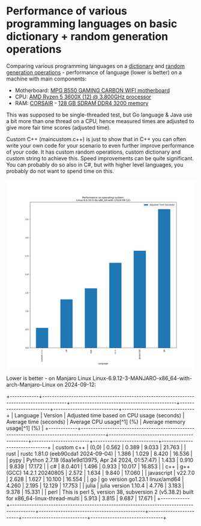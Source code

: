 # Performance of various programming languages on basic dictionary + random generation operations

Comparing various programming languages on a [dictionary](https://en.wikipedia.org/wiki/Associative_array) and [random generation operations](https://en.wikipedia.org/wiki/Linear_congruential_generator) - performance of language (lower is better) on a machine with main components:

* Motherboard: [MPG B550 GAMING CARBON WIFI motherboard](https://www.msi.com/Motherboard/MPG-B550-GAMING-CARBON-WIFI)
* CPU: [AMD Ryzen 5 3600X (12) @ 3.800GHz processor](https://www.amd.com/en/products/cpu/amd-ryzen-5-3600x)
* RAM: [CORSAIR](https://www.corsair.com/us/en/) - [128 GB SDRAM DDR4 3200 memory](https://www.newegg.com/corsair-64gb-288-pin-ddr4-sdram/p/N82E16820236586)

This was supposed to be single-threaded test, but Go language & Java use a bit more than one thread on a CPU, hence measured times are adjusted to give more fair time scores (adjusted time).

Custom C++ (maincustom.c++) is just to show that in C++ you can often write your own code for your scenario to even further improve performance of your code. It has custom random operations, custom dictionary and custom string to achieve this. Speed improvements can be quite significant. You can probably do so also in C#, but with higher level languages, you probably do not want to spend time on this.

![comp](./images/perfcomp_final.png)

Lower is better - on Manjaro Linux 
Linux-6.9.12-3-MANJARO-x86_64-with-arch-Manjaro-Linux on 2024-09-12:

+------------+----------------------------------------------------------------------------------------+--------------------------------------------+------------------------+---------------------------+------------------------------+
|  Language  |                                        Version                                         | Adjusted time based on CPU usage (seconds) | Average time (seconds) | Average CPU usage[^1] (%) | Average memory usage[^1] (%) |
+------------+----------------------------------------------------------------------------------------+--------------------------------------------+------------------------+---------------------------+------------------------------+
| custom c++ |                                         (0,0)                                          |                   0.562                    |         0.389          |           9.033           |            21.763            |
|    rust    |                          rustc 1.81.0 (eeb90cda1 2024-09-04)                           |                   1.386                    |         1.029          |           8.420           |            16.536            |
|    pypy    |                  Python 2.7.18 (6aa1e9d13975, Apr 24 2024, 01:57:47)                   |                   1.433                    |         0.910          |           9.839           |            17.172            |
|     c#     |                                        8.0.401                                         |                   1.496                    |         0.933          |           10.017          |            16.853            |
|    c++     |                               g++ (GCC) 14.2.1 20240805                                |                   2.572                    |         1.634          |           9.840           |            17.060            |
| javascript |                                        v22.7.0                                         |                   2.628                    |         1.627          |           10.100          |            16.554            |
|     go     |                            go version go1.23.1 linux/amd64                             |                   4.260                    |         2.195          |           12.129          |            17.753            |
|   julia    |                                  julia version 1.10.4                                  |                   4.776                    |         3.183          |           9.378           |            15.331            |
|    perl    | This is perl 5, version 38, subversion 2 (v5.38.2) built for x86_64-linux-thread-multi |                   5.913                    |         3.815          |           9.687           |            17.671            |
+------------+----------------------------------------------------------------------------------------+--------------------------------------------+------------------------+---------------------------+------------------------------+

